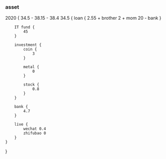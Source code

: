 ### asset

2020 {
    34.5 - 38.15 - 38.4
    34.5 {
        loan {
            2.55 + brother
            2 + mom
            20 - bank
        }

        IT fund {
            45
        }

        investment {
            coin {
                3
            }

            metal {
                0
            }

            stock {
                0.8
            }
        }

        bank {
            4.7
        }

        live {
            wechat 0.4
            zhifubao 0
        }
    }
}
